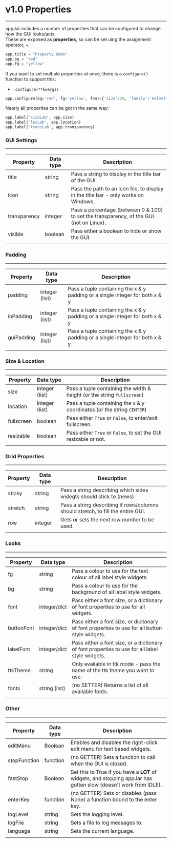 # v1.0 Properties  
---

appJar includes a number of properties that can be configured to change how the GUI looks/acts.  
These are exposed as **properties**, so can be set uing the assignment operator, `=`.  

```python
app.title = "Property Demo"
app.bg = "red"
app.fg = "yellow"
```

If you want to set multiple properties at once, there is a `configure()` function to support this:

* `.configure(**kwargs)`  

```python
app.configure(bg='red', fg='yellow', font={'size':20, 'family':'Helvetica'})
```

Nearly all properties can be got in the same way:  

```python
app.label('sizeLab', app.size)
app.label('locLab', app.location)
app.label('transLab', app.transparency)
```

### GUI Settings
---

| Property | Data type | Description |
| --------- | --------- | ------------|
| title | string | Pass a string to display in the title bar of the GUI |
| icon | string | Pass the path to an icon file, to display in the title bar - only works on Windows. |
| transparency | integer | Pass a percentage (between 0 & 100) to set the transparency, of the GUI (not on Linux). |
| visible | boolean | Pass either a boolean to hide or show the GUI. |
| | | | |

### Padding
---  

| Property | Data type | Description |
| --------- | --------- | ------------|
| padding | integer (list) | Pass a tuple containing the x & y padding or a single integer for both x & y |
| inPadding | integer (list) | Pass a tuple containing the x & y padding or a single integer for both x & y |
| guiPadding | integer (list) | Pass a tuple containing the x & y padding or a single integer for both x & y |
| | | | |

### Size & Location
---  

| Property | Data type | Description |
| --------- | --------- | ------------|
| size | integer (list) | Pass a tuple containing the width & height (or the string `fullscreen`) |
| location | integer (list) | Pass a tuple containing the x & y coordinates (or the string `CENTER`) |
| fullscreen | boolean | Pass either `True` or `False`, to enter/exit fullscreen. |
| resizable | boolean | Pass either `True` or `False`, to set the GUI resizable or not. |
| | | | |

### Grid Properties
---  

| Property | Data type | Description |
| --------- | --------- | ------------|
| sticky | string | Pass a string describing which sides widegts should stick to (news). |
| stretch | string | Pass a string describing if rows/columns should stretch, to fill the entire GUI. |
| row | integer | Gets or sets the next row number to be used. |
| | | | |

### Looks
---  

| Property | Data type | Description |
| --------- | --------- | ------------|
| fg | string | Pass a colour to use for the text colour of all label style widgets. |
| bg | string | Pass a colour to use for the background of all label style widgets. |
| font | integer/dict | Pass either a font size, or a dictionary of font properties to use for all widgets. |
| buttonFont | integer/dict | Pass either a font size, or dicitonary of font properties to use for all button style widgets. |
| labelFont | integer/dict | Pass either a font size, or a dictionary of font properties to use for all label style widgets. |
| ttkTheme | string | Only available in ttk mode - pass the name of the ttk theme you want to use. |
| fonts | string (list) | (no SETTER) Returns a list of all available fonts. |
| | | | |

### Other
---  

| Property | Data type | Description |
| --------- | --------- | ------------|
| editMenu | Boolean | Enables and disables the right-click edit menu for text based widgets. |
| stopFunction | function | (no GETTER) Sets a function to call when the GUI is closed. |
| fastStop | Boolean | Set this to True if you have a **LOT** of widgets, and stopping appJar has gotten slow (doesn't work from IDLE). |
| enterKey | function | (no GETTER) Sets or disables (pass None) a function bound to the enter key. |
| logLevel | string | Sets the logging level. |
| logFile | string | Sets a file to log messages to. |
| language | string | Sets the current language. |
| | | | |
